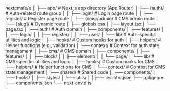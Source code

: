 nextcmsfe/e
│
├── app/                      # Next.js app directory (App Router)
│   ├── (auth)/               # Auth-related route group
│   │   ├── login/            # Login page route
│   │   └── register/         # Register page route
│   ├── (cms)/admin/          # CMS admin route
│   ├── [slug]/               # Dynamic route
│   ├── globals.css
│   ├── layout.tsx
│   └── page.tsx
│
├── auth/                     # Auth domain
│   ├── components/
│   ├── features/
│   │   ├── login/
│   │   ├── register/
│   │   └── user/
│   └── lib/                  # Auth-specific utilities and logic
│       ├── hooks/            # Custom hooks for auth
│       ├── helpers/          # Helper functions (e.g., validation)
│       └── context/          # Context for auth state management
│
├── cms/                      # CMS domain
│   ├── components/
│   ├── features/
│   │   ├── block/
│   │   ├── element/
│   │   └── page/
│   └── lib/                  # CMS-specific utilities and logic
│       ├── hooks/            # Custom hooks for CMS
│       ├── helpers/          # Helper functions for CMS
│       └── context/          # Context for CMS state management
│
├── shared/                   # Shared code
│   ├── components/
│   ├── hooks/
│   ├── styles/
│   └── utils/
│
|
├── .eslintrc.json
├── .gitignore
├── components.json
└── next-env.d.ts